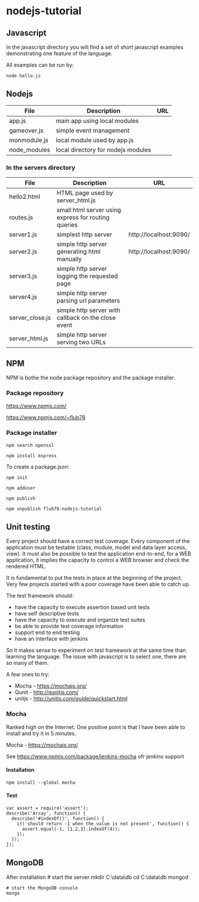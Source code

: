 # nodejs-tutorial
 
## Javascript

In the javascript directory you will find a set of short javascript examples demonstrating one feature of the language.

All examples can be run by:

    node hello.js
    
## Nodejs

| File |  Description | URL |
| ---- | ---- | ---- |
| app.js |                 main app using local modules |
| gameover.js |         simple event management |
| monmodule.js |        local module used by app.js |
| node_modules  |      local directory for nodejs modules |


### In the servers directory
 
| File |  Description | URL |
| ---- | ---- | ---- |
| hello2.html    |     HTML page used by server_html.js  |
| routes.js            |   small html server using express for routing queries |
| server1.js        |  simplest http server         | http://localhost:9090/ |
| server2.js        |  simple http server generating html manually | http://localhost:9090/ |
| server3.js        |  simple http server logging the requested page |
| server4.js        |  simple http server parsing url parameters |
| server_close.js | simple http server with callback on the close event |
| server_html.js |  simple http server serving two URLs |

## NPM

NPM is bothe the node package repository and the package installer.

### Package repository

https://www.npmjs.com/

https://www.npmjs.com/~flub78

### Package installer

    npm search openssl

    npm install express

To create a package.json:

    npm init
    
    npm adduser

    npm publish
    
    npm unpublish flub78-nodejs-tutorial

## Unit testing

Every project should have a correct test coverage. Every component of the application must be testable (class, module, model and data layer access, view). It must also be possible to test the application end-to-end, for a WEB application, it implies the capacity to control a WEB browser and check the rendered HTML.

It is fundamental to put the tests in place at the beginning of the project. Very few projects started with a poor coverage have been able to catch up.

The test framework should:
* have the capacity to execute assertion based unit tests
* have self descriptive tests
* have the capacity to execute and organize test suites
* be able to provide test coverage information
* support end to end testing
* have an interface with jenkins

So it makes sense to experiment on test framework at the same time than learning the language.
The issue with javascript is to select one, there are so many of them.

A few ones to try:
* Mocha - https://mochajs.org/
* Qunit - http://qunitjs.com/
* unitjs - http://unitjs.com/guide/quickstart.html

### Mocha

Ranked high on the Internet. One positive point is that I have been able to install and try it in 5 minutes. 

Mocha - https://mochajs.org/

See https://www.npmjs.com/package/jenkins-mocha ofr jenkins support

#### Installation

    npm install --global mocha


#### Test

```
var assert = require('assert');
describe('Array', function() {
  describe('#indexOf()', function() {
    it('should return -1 when the value is not present', function() {
      assert.equal(-1, [1,2,3].indexOf(4));
    });
  });
});
```

## MongoDB

After installation
    # start the server
    mkdir C:\data\db
    cd C:\data\db
    mongod
    
    # start the MongoDB console
    mongo

